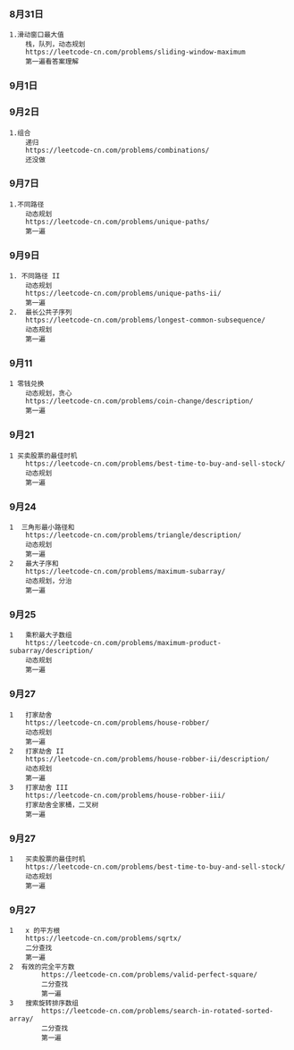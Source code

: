 ### 8月31日
    1.滑动窗口最大值
        栈，队列，动态规划 
        https://leetcode-cn.com/problems/sliding-window-maximum 
        第一遍看答案理解
### 9月1日
### 9月2日
    1.组合
        递归
        https://leetcode-cn.com/problems/combinations/
        还没做
### 9月7日
    1.不同路径
        动态规划
        https://leetcode-cn.com/problems/unique-paths/
        第一遍
### 9月9日
    1. 不同路径 II
        动态规划
        https://leetcode-cn.com/problems/unique-paths-ii/
        第一遍
    2.  最长公共子序列
        https://leetcode-cn.com/problems/longest-common-subsequence/
        动态规划        
        第一遍
### 9月11
    1 零钱兑换
        动态规划，贪心
        https://leetcode-cn.com/problems/coin-change/description/
        第一遍
### 9月21
    1 买卖股票的最佳时机
        https://leetcode-cn.com/problems/best-time-to-buy-and-sell-stock/
        动态规划
        第一遍
### 9月24
    1  三角形最小路径和
        https://leetcode-cn.com/problems/triangle/description/
        动态规划
        第一遍 
    2   最大子序和
        https://leetcode-cn.com/problems/maximum-subarray/
        动态规划，分治
        第一遍 
### 9月25
    1   乘积最大子数组
        https://leetcode-cn.com/problems/maximum-product-subarray/description/
        动态规划
        第一遍 
### 9月27
    1   打家劫舍
        https://leetcode-cn.com/problems/house-robber/
        动态规划
        第一遍 
    2   打家劫舍 II
        https://leetcode-cn.com/problems/house-robber-ii/description/
        动态规划
        第一遍
    3   打家劫舍 III
        https://leetcode-cn.com/problems/house-robber-iii/
        打家劫舍全家桶，二叉树
        第一遍       
### 9月27
    1   买卖股票的最佳时机        
        https://leetcode-cn.com/problems/best-time-to-buy-and-sell-stock/
        动态规划
        第一遍
### 9月27
    1   x 的平方根         
        https://leetcode-cn.com/problems/sqrtx/
        二分查找
        第一遍
    2  有效的完全平方数         
            https://leetcode-cn.com/problems/valid-perfect-square/
            二分查找
            第一遍
    3   搜索旋转排序数组
            https://leetcode-cn.com/problems/search-in-rotated-sorted-array/
            二分查找
            第一遍